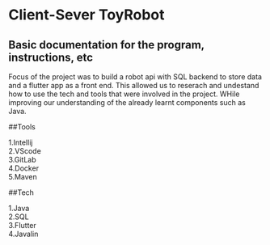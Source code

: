 # Client-Sever ToyRobot

## Basic documentation for the program, instructions, etc

Focus of the project was to build a robot api with SQL backend to store data and a flutter app as a front end. This allowed us to reserach and undestand how to use the tech and tools that were involved in the project. WHile improving our understanding of the already learnt components such as Java.

##Tools

1.Intellij\
2.VScode\
3.GitLab\
4.Docker\
5.Maven

##Tech

1.Java\
2.SQL\
3.Flutter\
4.Javalin
